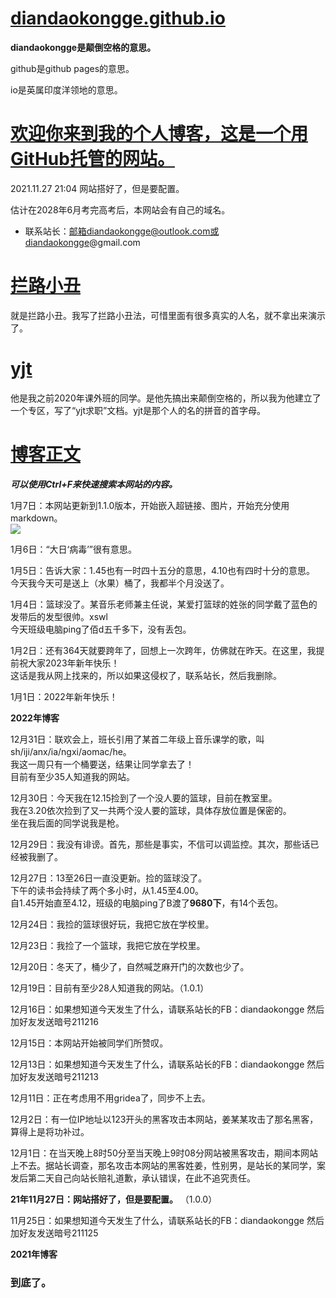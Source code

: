 # [diandaokongge.github.io](https://diandaokongge.github.io)

**diandaokongge是颠倒空格的意思。**

github是github pages的意思。

io是英属印度洋领地的意思。

# [欢迎你来到我的个人博客，这是一个用GitHub托管的网站。](https://diandaokongge.github.io/欢迎你来到我的个人博客。这是一个用GitHub托管的网站。)

2021.11.27  21:04 网站搭好了，但是要配置。

估计在2028年6月考完高考后，本网站会有自己的域名。

* 联系站长：邮箱diandaokongge@outlook.com或diandaokongge@gmail.com

# [拦路小丑](https://diandaokongge.github.io/#拦路小丑)

就是拦路小丑。我写了拦路小丑法，可惜里面有很多真实的人名，就不拿出来演示了。

# [yjt](https://diandaokongge.github.io/#yjt)

他是我之前2020年课外班的同学。是他先搞出来颠倒空格的，所以我为他建立了一个专区，写了“yjt求职”文档。yjt是那个人的名的拼音的首字母。

# [博客正文](https://diandaokongge.github.io/#博客正文)

***可以使用Ctrl+F来快速搜索本网站的内容。***

1月7日：本网站更新到1.1.0版本，开始嵌入超链接、图片，开始充分使用markdown。  
![](https://sm.ms/image/aYSe7HsFqEgbLWi)  

1月6日：“大日‘病毒’”很有意思。

1月5日：告诉大家：1.45也有一时四十五分的意思，4.10也有四时十分的意思。  
今天我今天可是送上（水果）桶了，我都半个月没送了。

1月4日：篮球没了。某音乐老师兼主任说，某爱打篮球的姓张的同学戴了蓝色的发带后的发型很帅。xswl  
今天班级电脑ping了佰d五千多下，没有丢包。

1月2日：还有364天就要跨年了，回想上一次跨年，仿佛就在昨天。在这里，我提前祝大家2023年新年快乐！  
这话是我从网上找来的，所以如果这侵权了，联系站长，然后我删除。

1月1日：2022年新年快乐！

**2022年博客**

12月31日：联欢会上，班长引用了某首二年级上音乐课学的歌，叫sh/iji/anx/ia/ngxi/aomac/he。  
我这一周只有一个桶要送，结果让同学拿去了！  
目前有至少35人知道我的网站。

12月30日：今天我在12.15捡到了一个没人要的篮球，目前在教室里。  
我在3.20依次捡到了又一共两个没人要的篮球，具体存放位置是保密的。  
坐在我后面的同学说我是枪。

12月29日：我没有诽谤。首先，那些是事实，不信可以调监控。其次，那些话已经被我删了。

12月27日：13至26日一直没更新。捡的篮球没了。  
下午的读书会持续了两个多小时，从1.45至4.00。  
自1.45开始直至4.12，班级的电脑ping了B渡了**9680下**，有14个丢包。

12月24日：我捡的篮球很好玩，我把它放在学校里。

12月23日：我捡了一个篮球，我把它放在学校里。

12月20日：冬天了，桶少了，自然喊芝麻开门的次数也少了。

12月19日：目前有至少28人知道我的网站。（1.0.1）

12月16日：如果想知道今天发生了什么，请联系站长的FB：diandaokongge 然后加好友发送暗号211216

12月15日：本网站开始被同学们所赞叹。

12月13日：如果想知道今天发生了什么，请联系站长的FB：diandaokongge 然后加好友发送暗号211213

12月11日：正在考虑用不用gridea了，同步不上去。

12月2日：有一位IP地址以123开头的黑客攻击本网站，姜某某攻击了那名黑客，算得上是将功补过。

12月1日：在当天晚上8时50分至当天晚上9时08分网站被黑客攻击，期间本网站上不去。据站长调查，那名攻击本网站的黑客姓姜，性别男，是站长的某同学，案发后第二天自己向站长赔礼道歉，承认错误，在此不追究责任。

**21年11月27日：网站搭好了，但是要配置。** （1.0.0）

11月25日：如果想知道今天发生了什么，请联系站长的FB：diandaokongge 然后加好友发送暗号211125

**2021年博客**

### 到底了。
